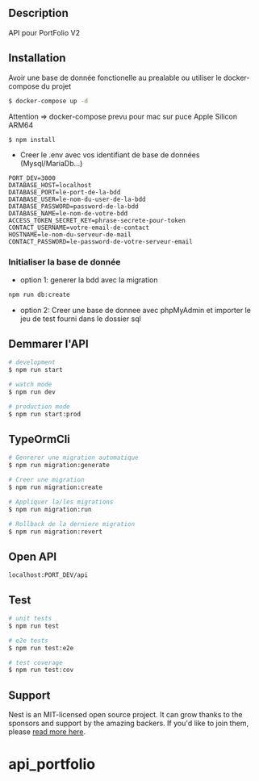 
## Description

API pour PortFolio V2

## Installation

Avoir une base de donnée fonctionelle au prealable ou utiliser le docker-compose du projet
```bash
$ docker-compose up -d
```
Attention => docker-compose prevu pour mac sur puce Apple Silicon ARM64

```bash
$ npm install
```
* Creer le .env avec vos identifiant de base de données (Mysql/MariaDb...)
```
PORT_DEV=3000
DATABASE_HOST=localhost
DATABASE_PORT=le-port-de-la-bdd
DATABASE_USER=le-nom-du-user-de-la-bdd
DATABASE_PASSWORD=password-de-la-bdd
DATABASE_NAME=le-nom-de-votre-bdd
ACCESS_TOKEN_SECRET_KEY=phrase-secrete-pour-token
CONTACT_USERNAME=votre-email-de-contact
HOSTNAME=le-nom-du-serveur-de-mail
CONTACT_PASSWORD=le-password-de-votre-serveur-email

```
### Initialiser la base de donnée
* option 1: generer la bdd avec la migration
```bash
npm run db:create
```
* option 2: Creer une base de donnee avec phpMyAdmin et importer le jeu de test fourni dans le dossier sql
## Demmarer l'API

```bash
# development
$ npm run start

# watch mode
$ npm run dev

# production mode
$ npm run start:prod
```
## TypeOrmCli
```bash
# Genrerer une migration automatique
$ npm run migration:generate

# Creer une migration
$ npm run migration:create

# Appliquer la/les migrations
$ npm run migration:run

# Rollback de la derniere migration
$ npm run migration:revert
```
## Open API
```
localhost:PORT_DEV/api
```
## Test

```bash
# unit tests
$ npm run test

# e2e tests
$ npm run test:e2e

# test coverage
$ npm run test:cov
```

## Support

Nest is an MIT-licensed open source project. It can grow thanks to the sponsors and support by the amazing backers. If you'd like to join them, please [read more here](https://docs.nestjs.com/support).


# api_portfolio
